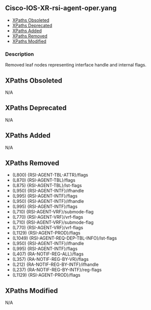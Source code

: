 ## Cisco-IOS-XR-rsi-agent-oper.yang

- [XPaths Obsoleted](#xpaths-obsoleted)
- [XPaths Deprecated](#xpaths-deprecated)
- [XPaths Added](#xpaths-added)
- [XPaths Removed](#xpaths-removed)
- [XPaths Modified](#xpaths-modified)

### Description

Removed leaf nodes representing interface handle and internal flags.

## XPaths Obsoleted

N/A

## XPaths Deprecated

N/A

## XPaths Added

N/A

## XPaths Removed

- (L800)	{RSI-AGENT-TBL-ATTR}/flags
- (L870)	{RSI-AGENT-TBL}/flags
- (L875)	{RSI-AGENT-TBL}/lst-flags
- (L950)	{RSI-AGENT-INTF}/ifhandle
- (L995)	{RSI-AGENT-INTF}/flags
- (L950)	{RSI-AGENT-INTF}/ifhandle
- (L995)	{RSI-AGENT-INTF}/flags
- (L710)	{RSI-AGENT-VRF}/submode-flag
- (L770)	{RSI-AGENT-VRF}/vrf-flags
- (L710)	{RSI-AGENT-VRF}/submode-flag
- (L770)	{RSI-AGENT-VRF}/vrf-flags
- (L1129)	{RSI-AGENT-PROD}/flags
- (L1049)	{RSI-AGENT-REQ-DEP-TBL-INFO}/lst-flags
- (L950)	{RSI-AGENT-INTF}/ifhandle
- (L995)	{RSI-AGENT-INTF}/flags
- (L407)	{RA-NOTIF-REG-ALL}/flags
- (L357)	{RA-NOTIF-REG-BY-VR}/flags
- (L212)	{RA-NOTIF-REG-BY-INTF}/ifhandle
- (L237)	{RA-NOTIF-REG-BY-INTF}/reg-flags
- (L1129)	{RSI-AGENT-PROD}/flags

## XPaths Modified

N/A

